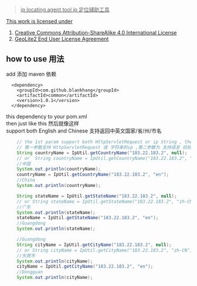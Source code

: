 <h1 align="center"><a href="https://github.com/blankhang/iptool" target="_blank"iptool</a></h1>

> ip locating agent tool ip 定位辅助工具

This work is licensed under  
1. [Creative Commons Attribution-ShareAlike 4.0 International License](https://creativecommons.org/licenses/by-sa/4.0/)  
2. [GeoLite2 End User License Agreement](https://www.maxmind.com/en/geolite2/eula)

## how to use 用法
add 添加 maven 依赖
```shell script
  <dependency>
    <groupId>com.github.blankhang</groupId>
    <artifactId>common</artifactId>
    <version>1.0.1</version>
  </dependency>
```
this dependency to your pom.xml  
then just like this 然后就像这样  
support both English and Chinese 支持返回中英文国家/省/州/市名

```java
    // the 1st param support both HttpServletRequest or ip String , the 2nd param support zh-CN(equals to null) or en
    // 第一参数支持 HttpServletRequest 或 字符串的ip ,第二参数为 支持语言 目前支持中文或英文 给null 的话默认返回中文
    String countryName = IpUtil.getCountryName("183.22.183.2", null);
    // or  String countryName = IpUtil.getCountryName("183.22.183.2", "zh-CN");
    //中国
    System.out.println(countryName);
    countryName = IpUtil.getCountryName("183.22.183.2", "en");
    //China
    System.out.println(countryName);

    String stateName = IpUtil.getStateName("183.22.183.2", null);
    // or String stateName = IpUtil.getStateName("183.22.183.2", "zh-CN");
    //广东
    System.out.println(stateName);
    stateName = IpUtil.getStateName("183.22.183.2", "en");
    //Guangdong
    System.out.println(stateName);

    //Guangdong
    String cityName = IpUtil.getCityName("183.22.183.2", null);
    // or String cityName = IpUtil.getCityName("183.22.183.2", "zh-CN");
    //东莞市
    System.out.println(cityName);
    cityName = IpUtil.getCityName("183.22.183.2", "en");
    //Dongguan
    System.out.println(cityName);
```
